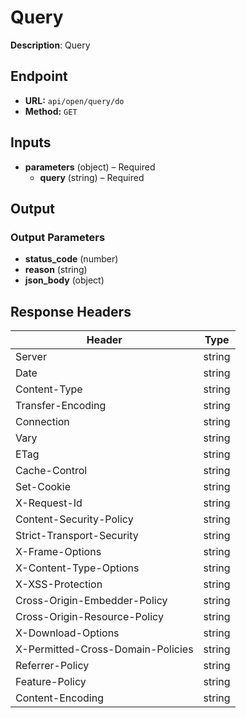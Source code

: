 # Query

**Description**: Query

## Endpoint

- **URL:** `api/open/query/do`
- **Method:** `GET`
## Inputs

- **parameters** (object) – Required
  - **query** (string) – Required
## Output

### Output Parameters

- **status_code** (number)
- **reason** (string)
- **json_body** (object)
## Response Headers

| Header | Type |
|--------|------|
| Server | string |
| Date | string |
| Content-Type | string |
| Transfer-Encoding | string |
| Connection | string |
| Vary | string |
| ETag | string |
| Cache-Control | string |
| Set-Cookie | string |
| X-Request-Id | string |
| Content-Security-Policy | string |
| Strict-Transport-Security | string |
| X-Frame-Options | string |
| X-Content-Type-Options | string |
| X-XSS-Protection | string |
| Cross-Origin-Embedder-Policy | string |
| Cross-Origin-Resource-Policy | string |
| X-Download-Options | string |
| X-Permitted-Cross-Domain-Policies | string |
| Referrer-Policy | string |
| Feature-Policy | string |
| Content-Encoding | string |